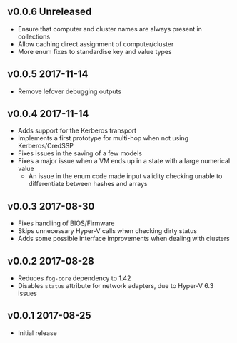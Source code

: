 ## v0.0.6 **Unreleased**

- Ensure that computer and cluster names are always present in collections
- Allow caching direct assignment of computer/cluster
- More enum fixes to standardise key and value types

## v0.0.5 2017-11-14

- Remove lefover debugging outputs

## v0.0.4 2017-11-14

- Adds support for the Kerberos transport
- Implements a first prototype for multi-hop when not using Kerberos/CredSSP
- Fixes issues in the saving of a few models
- Fixes a major issue when a VM ends up in a state with a large numerical value
  - An issue in the enum code made input validity checking unable to differentiate between hashes and arrays

## v0.0.3 2017-08-30

- Fixes handling of BIOS/Firmware
- Skips unnecessary Hyper-V calls when checking dirty status
- Adds some possible interface improvements when dealing with clusters

## v0.0.2 2017-08-28

- Reduces `fog-core` dependency to 1.42
- Disables `status` attribute for network adapters, due to Hyper-V 6.3 issues

## v0.0.1 2017-08-25

- Initial release
